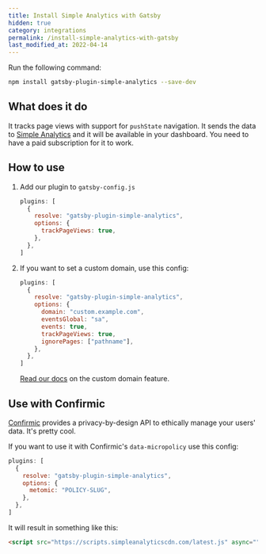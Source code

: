 ```yaml
---
title: Install Simple Analytics with Gatsby
hidden: true
category: integrations
permalink: /install-simple-analytics-with-gatsby
last_modified_at: 2022-04-14
---
```


Run the following command:

```bash
npm install gatsby-plugin-simple-analytics --save-dev
```

## What does it do

It tracks page views with support for `pushState` navigation. It sends the data to [Simple Analytics](https://simpleanalytics.com) and it will be available in your dashboard. You need to have a paid subscription for it to work.

## How to use

1. Add our plugin to `gatsby-config.js`

   ```js
   plugins: [
     {
       resolve: "gatsby-plugin-simple-analytics",
       options: {
         trackPageViews: true,
       },
     },
   ]
   ```

1. If you want to set a custom domain, use this config:

   ```js
   plugins: [
     {
       resolve: "gatsby-plugin-simple-analytics",
       options: {
         domain: "custom.example.com",
         eventsGlobal: "sa",
         events: true,
         trackPageViews: true,
         ignorePages: ["pathname"],
       },
     },
   ]
   ```

   [Read our docs](https://docs.simpleanalytics.com/bypass-ad-blockers) on the custom domain feature.

## Use with Confirmic

[Confirmic](https://confirmic.com/) provides a privacy-by-design API to ethically manage your users' data. It's pretty cool.

If you want to use it with Confirmic's `data-micropolicy` use this config:

```js
plugins: [
  {
    resolve: "gatsby-plugin-simple-analytics",
    options: {
      metomic: "POLICY-SLUG",
    },
  },
]
```

It will result in something like this:

```html
<script src="https://scripts.simpleanalyticscdn.com/latest.js" async="" defer="" type="text/x-metomic" data-micropolicy="POLICY-SLUG">
```
